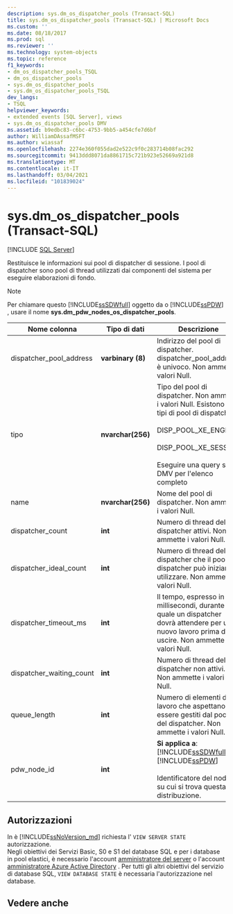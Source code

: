 ```yaml
---
description: sys.dm_os_dispatcher_pools (Transact-SQL)
title: sys.dm_os_dispatcher_pools (Transact-SQL) | Microsoft Docs
ms.custom: ''
ms.date: 08/18/2017
ms.prod: sql
ms.reviewer: ''
ms.technology: system-objects
ms.topic: reference
f1_keywords:
- dm_os_dispatcher_pools_TSQL
- dm_os_dispatcher_pools
- sys.dm_os_dispatcher_pools
- sys.dm_os_dispatcher_pools_TSQL
dev_langs:
- TSQL
helpviewer_keywords:
- extended events [SQL Server], views
- sys.dm_os_dispatcher_pools DMV
ms.assetid: b9edbc83-c6bc-4753-9bb5-a454cfe7d6bf
author: WilliamDAssafMSFT
ms.author: wiassaf
ms.openlocfilehash: 2274e360f055dad2e522c9f0c283714b08fac292
ms.sourcegitcommit: 9413ddd8071da8861715c721b923e52669a921d8
ms.translationtype: MT
ms.contentlocale: it-IT
ms.lasthandoff: 03/04/2021
ms.locfileid: "101839024"
---
```

# <a name="sysdm_os_dispatcher_pools-transact-sql"></a>sys.dm_os_dispatcher_pools (Transact-SQL)
[!INCLUDE [SQL Server](../../includes/applies-to-version/sqlserver.md)]

  Restituisce le informazioni sui pool di dispatcher di sessione. I pool di dispatcher sono pool di thread utilizzati dai componenti del sistema per eseguire elaborazioni di fondo.  
  
> [!NOTE]  
>  Per chiamare questo [!INCLUDE[ssSDWfull](../../includes/sssdwfull-md.md)] oggetto da o [!INCLUDE[ssPDW](../../includes/sspdw-md.md)] , usare il nome **sys.dm_pdw_nodes_os_dispatcher_pools**.  
  
|Nome colonna|Tipo di dati|Descrizione|  
|-----------------|---------------|-----------------|  
|dispatcher_pool_address|**varbinary (8)**|Indirizzo del pool di dispatcher. dispatcher_pool_address è univoco. Non ammette i valori Null.|  
|tipo|**nvarchar(256)**|Tipo del pool di dispatcher. Non ammette i valori Null. Esistono due tipi di pool di dispatcher:<br /><br /> DISP_POOL_XE_ENGINE<br /><br /> DISP_POOL_XE_SESSION<br /><br /> Eseguire una query sulla DMV per l'elenco completo|  
|name|**nvarchar(256)**|Nome del pool di dispatcher. Non ammette i valori Null.|  
|dispatcher_count|**int**|Numero di thread del dispatcher attivi. Non ammette i valori Null.|  
|dispatcher_ideal_count|**int**|Numero di thread del dispatcher che il pool di dispatcher può iniziare a utilizzare. Non ammette i valori Null.|  
|dispatcher_timeout_ms|**int**|Il tempo, espresso in millisecondi, durante il quale un dispatcher dovrà attendere per un nuovo lavoro prima di uscire. Non ammette i valori Null.|  
|dispatcher_waiting_count|**int**|Numero di thread del dispatcher non attivi. Non ammette i valori Null.|  
|queue_length|**int**|Numero di elementi di lavoro che aspettano di essere gestiti dal pool del dispatcher. Non ammette i valori Null.|  
|pdw_node_id|**int**|**Si applica a**: [!INCLUDE[ssSDWfull](../../includes/sssdwfull-md.md)] , [!INCLUDE[ssPDW](../../includes/sspdw-md.md)]<br /><br /> Identificatore del nodo su cui si trova questa distribuzione.|  
  
## <a name="permissions"></a>Autorizzazioni

In è [!INCLUDE[ssNoVersion_md](../../includes/ssnoversion-md.md)] richiesta l' `VIEW SERVER STATE` autorizzazione.   
Negli obiettivi dei Servizi Basic, S0 e S1 del database SQL e per i database in pool elastici, è necessario l'account [amministratore del server](/azure/azure-sql/database/logins-create-manage#existing-logins-and-user-accounts-after-creating-a-new-database) o l'account [amministratore Azure Active Directory](/azure/azure-sql/database/authentication-aad-overview#administrator-structure) . Per tutti gli altri obiettivi del servizio di database SQL, `VIEW DATABASE STATE` è necessaria l'autorizzazione nel database.   

## <a name="see-also"></a>Vedere anche  
  
